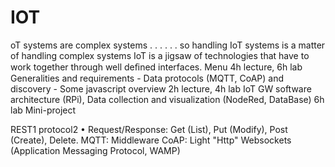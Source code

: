 # IOT

oT systems are complex systems . . .
. . . so handling IoT systems is a matter of handling complex
systems
IoT is a jigsaw of technologies that have to work together through
well deﬁned interfaces.
Menu
4h lecture, 6h lab Generalities and requirements - Data protocols
(MQTT, CoAP) and discovery - Some javascript overview
2h lecture, 4h lab IoT GW software architecture (RPi), Data
collection and visualization (NodeRed, DataBase)
6h lab Mini-project

REST1 protocol2
• Request/Response: Get (List), Put (Modify), Post (Create), Delete.
MQTT: Middleware
CoAP: Light "Http"
Websockets (Application Messaging Protocol, WAMP)
